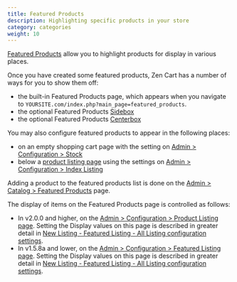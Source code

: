 ```yaml
---
title: Featured Products
description: Highlighting specific products in your store 
category: categories
weight: 10
---
```


[Featured Products](/user/admin_pages/catalog/featured/) allow you to highlight 
products for display in various places. 

Once you have created some featured products, Zen Cart has a number of ways for you to show them off: 

- the built-in Featured Products page, which appears when you navigate to `YOURSITE.com/index.php?main_page=featured_products`.
- the optional Featured Products [Sidebox](/user/template/sideboxes/) 
- the optional Featured Products [Centerbox](/user/template/centerboxes/)

You may also configure featured products to appear in the following places: 

- on an empty shopping cart page with the setting on [Admin > Configuration > Stock](/user/admin_pages/configuration/configuration_stock/)
- below a [product listing page](/user/storefront_pages/listing_pages/) using the settings on [Admin > Configuration > Index Listing](/user/admin_pages/configuration/configuration_indexlisting/)

Adding a product to the featured products list is done on the [Admin > Catalog > Featured Products](/user/admin_pages/catalog/featured/) page. 

The display of items on the Featured Products page is controlled as follows: 
- In v2.0.0 and higher, on the [Admin > Configuration > Product Listing page](/user/admin_pages/configuration/configuration_productlisting/).  Setting the Display values on this page is described in greater detail in [New Listing - Featured Listing - All Listing configuration settings](/user/template/new_featured_all_listing_page_configuration/). 
- In v1.5.8a and lower, on the [Admin > Configuration > Featured Listing page](/user/admin_pages/configuration/configuration_featuredlisting/).  Setting the Display values on this page is described in greater detail in [New Listing - Featured Listing - All Listing configuration settings](/user/template/new_featured_all_listing_page_configuration/). 
